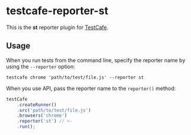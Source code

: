 # testcafe-reporter-st

This is the **st** reporter plugin for [TestCafe](http://devexpress.github.io/testcafe).

## Usage

When you run tests from the command line, specify the reporter name by using the `--reporter` option:

```
testcafe chrome 'path/to/test/file.js' --reporter st
```


When you use API, pass the reporter name to the `reporter()` method:

```js
testCafe
    .createRunner()
    .src('path/to/test/file.js')
    .browsers('chrome')
    .reporter('st') // <-
    .run();
``` 
